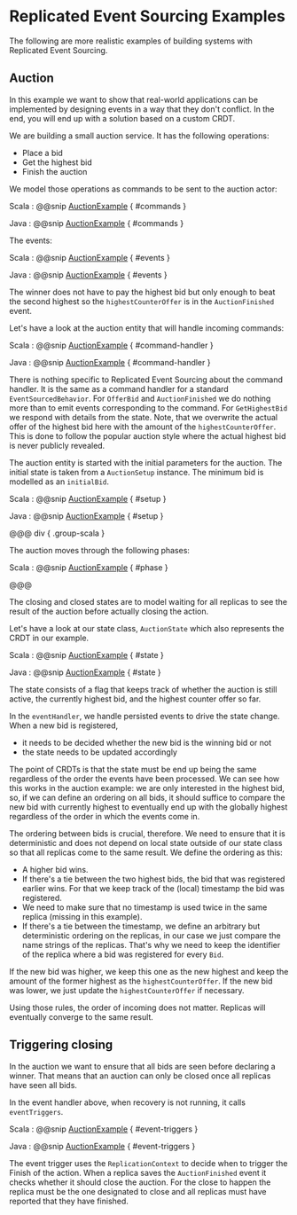 # Replicated Event Sourcing Examples

The following are more realistic examples of building systems with Replicated Event Sourcing.

## Auction

In this example we want to show that real-world applications can be implemented by designing events in a way that they
don't conflict. In the end, you will end up with a solution based on a custom CRDT.

We are building a small auction service. It has the following operations:

 * Place a bid
 * Get the highest bid
 * Finish the auction

We model those operations as commands to be sent to the auction actor:

Scala
:   @@snip [AuctionExample](/akka-persistence-typed-tests/src/test/scala/docs/akka/persistence/typed/ReplicatedAuctionExampleSpec.scala) { #commands }

Java
:   @@snip [AuctionExample](/akka-persistence-typed-tests/src/test/java/jdocs/akka/persistence/typed/ReplicatedAuctionExampleTest.java) { #commands }

The events:

Scala
:   @@snip [AuctionExample](/akka-persistence-typed-tests/src/test/scala/docs/akka/persistence/typed/ReplicatedAuctionExampleSpec.scala) { #events }

Java
:   @@snip [AuctionExample](/akka-persistence-typed-tests/src/test/java/jdocs/akka/persistence/typed/ReplicatedAuctionExampleTest.java) { #events }

The winner does not have to pay the highest bid but only enough to beat the second highest so the `highestCounterOffer` is in the `AuctionFinished` event. 

Let's have a look at the auction entity that will handle incoming commands:

Scala
:   @@snip [AuctionExample](/akka-persistence-typed-tests/src/test/scala/docs/akka/persistence/typed/ReplicatedAuctionExampleSpec.scala) { #command-handler }

Java
:   @@snip [AuctionExample](/akka-persistence-typed-tests/src/test/java/jdocs/akka/persistence/typed/ReplicatedAuctionExampleTest.java) { #command-handler }

There is nothing specific to Replicated Event Sourcing about the command handler. It is the same as a command handler for a standard `EventSourcedBehavior`.
For `OfferBid` and `AuctionFinished` we do nothing more than to emit
events corresponding to the command. For `GetHighestBid` we respond with details from the state. Note, that we overwrite the actual
offer of the highest bid here with the amount of the `highestCounterOffer`. This is done to follow the popular auction style where
the actual highest bid is never publicly revealed.

The auction entity is started with the initial parameters for the auction.
The initial state is taken from a `AuctionSetup` instance. The minimum bid is modelled as
an `initialBid`.

Scala
:   @@snip [AuctionExample](/akka-persistence-typed-tests/src/test/scala/docs/akka/persistence/typed/ReplicatedAuctionExampleSpec.scala) { #setup }

Java
:   @@snip [AuctionExample](/akka-persistence-typed-tests/src/test/java/jdocs/akka/persistence/typed/ReplicatedAuctionExampleTest.java) { #setup }

@@@ div { .group-scala }

The auction moves through the following phases:

Scala
:   @@snip [AuctionExample](/akka-persistence-typed-tests/src/test/scala/docs/akka/persistence/typed/ReplicatedAuctionExampleSpec.scala) { #phase }

@@@

The closing and closed states are to model waiting for all replicas to see the result of the auction before
actually closing the action.

Let's have a look at our state class, `AuctionState` which also represents the CRDT in our example.

Scala
:   @@snip [AuctionExample](/akka-persistence-typed-tests/src/test/scala/docs/akka/persistence/typed/ReplicatedAuctionExampleSpec.scala) { #state }

Java
:   @@snip [AuctionExample](/akka-persistence-typed-tests/src/test/java/jdocs/akka/persistence/typed/ReplicatedAuctionExampleTest.java) { #state }

The state consists of a flag that keeps track of whether the auction is still active, the currently highest bid,
and the highest counter offer so far.

In the `eventHandler`, we handle persisted events to drive the state change. When a new bid is registered,

 * it needs to be decided whether the new bid is the winning bid or not
 * the state needs to be updated accordingly

The point of CRDTs is that the state must be end up being the same regardless of the order the events have been processed.
We can see how this works in the auction example: we are only interested in the highest bid, so, if we can define an
ordering on all bids, it should suffice to compare the new bid with currently highest to eventually end up with the globally
highest regardless of the order in which the events come in.

The ordering between bids is crucial, therefore. We need to ensure that it is deterministic and does not depend on local state
outside of our state class so that all replicas come to the same result. We define the ordering as this:

 * A higher bid wins.
 * If there's a tie between the two highest bids, the bid that was registered earlier wins. For that we keep track of the
   (local) timestamp the bid was registered.
 * We need to make sure that no timestamp is used twice in the same replica (missing in this example).
 * If there's a tie between the timestamp, we define an arbitrary but deterministic ordering on the replicas, in our case
   we just compare the name strings of the replicas. That's why we need to keep the identifier of the replica where a bid was registered
   for every `Bid`.

If the new bid was higher, we keep this one as the new highest and keep the amount of the former highest as the `highestCounterOffer`.
If the new bid was lower, we just update the `highestCounterOffer` if necessary.

Using those rules, the order of incoming does not matter. Replicas will eventually converge to the same result.

## Triggering closing

In the auction we want to ensure that all bids are seen before declaring a winner. That means that an auction can only be closed once
all replicas have seen all bids.

In the event handler above, when recovery is not running, it calls `eventTriggers`.

Scala
:   @@snip [AuctionExample](/akka-persistence-typed-tests/src/test/scala/docs/akka/persistence/typed/ReplicatedAuctionExampleSpec.scala) { #event-triggers }

Java
:   @@snip [AuctionExample](/akka-persistence-typed-tests/src/test/java/jdocs/akka/persistence/typed/ReplicatedAuctionExampleTest.java) { #event-triggers }

The event trigger uses the `ReplicationContext` to decide when to trigger the Finish of the action.
When a replica saves the `AuctionFinished` event it checks whether it should close the auction.
For the close to happen the replica must be the one designated to close and all replicas must have
reported that they have finished. 



